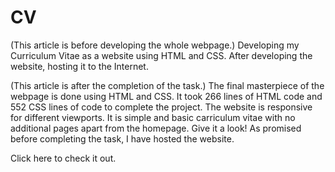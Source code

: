 # CV
(This article is before developing the whole webpage.)
Developing my Curriculum Vitae as a website using HTML and CSS. After developing the website, hosting it to the Internet. 

(This article is after the completion of the task.)
The final masterpiece of the webpage is done using HTML and CSS. It took 266 lines of HTML code and 552 CSS lines of code to complete the project. The website is responsive for different viewports. It is simple and basic carriculum vitae with no additional pages apart from the homepage. Give it a look!
As promised before completing the task, I have hosted the website. 

  Click <a href="http://kirubeleshetu.infy.uk/" style="text-decoration: none;">here</a> to check it out.
